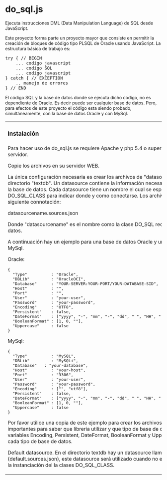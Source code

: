 # do_sql.js
Ejecuta instrucciones DML (Data Manipulation Language)
 de SQL desde JavaScript.

Este proyecto forma parte un proyecto mayor que consiste en permitir la creación de bloques de código tipo PLSQL de Oracle usando JavaScript.
La estructura básica de trabajo es:
<pre>
try { // BEGIN
	... codigo javascript
	... codigo SQL
	... codigo javascript
} catch { // EXCEPTION
	.. manejo de errores
} // END
</pre>
El código SQL y la base de datos donde se ejecuta dicho código, no es dependiente de Oracle. Es decir puede ser cualquier base de datos. 
Pero, para efectos de este proyecto el código esta siendo probado, simultáneamente, con la base de datos Oracle y con MySql.
<table><tr><td style="width:200px">
<h3>Instalación</h3>
</td><td><h3>Installation</h3></td></tr>
<tr>
<td>Para hacer uso de do_sql.js se requiere Apache y php 5.4 o superior del lado del servidor.


Copie los archivos en su servidor WEB.

La única configuración necesaria es crear los archivos de "datasource" ubicados en el directorio "textdb". Un datasource contiene la información necesaria para conectarse a la base de datos. Cada datasource tiene un nombre el cual se especifica en la clase DO_SQL_CLASS para indicar donde y como conectarse. Los archivos se nombre con la siguiente connotación:

datasourcename.sources.json

Donde "datasourcename" es el nombre como la clase DO_SQL reconoce a la base de datos.

A continuación hay un ejemplo para una base de datos Oracle y una base de datos MySql.

Oracle:
<pre>
{
  "Type"          : "Oracle",
  "DBLib"         : "OracleOCI",
  "Database"      : "YOUR-SERVER:YOUR-PORT/YOUR-DATABASE-SID",
  "Host"          : "",
  "Port"          : "",
  "User"          : "your-user",
  "Password"      : "your-password",
  "Encoding"      : "UTF8",
  "Persistent"    : false,
  "DateFormat"    : ["yyyy", "-", "mm", "-", "dd", " ", "HH", ":", "nn", ":", "ss"],
  "BooleanFormat" : [1, 0, ""],
  "Uppercase"     : false
}
</pre>

MySql:
<pre>
{
  "Type"          : "MySQL",
  "DBLib"         : "MySQLi",
  "Database"   : "your-database",
  "Host"          : "your-host",
  "Port"          : "3306",
  "User"          : "your-user",
  "Password"      : "your-password",
  "Encoding"      : ["", "utf8"],
  "Persistent"    : false,
  "DateFormat"    : ["yyyy", "-", "mm", "-", "dd", " ", "HH", ":", "nn", ":", "ss"],
  "BooleanFormat" : [1, 0, ""],
  "Uppercase"     : false
}
</pre>

Por favor utilice una copia de este ejemplo para crear los archivos. El Type y DBLib son importantes para saber que libreria utilizar y que tipo de base de datos es. Deje las variables Encoding, Persistent, DateFormat, BooleanFormat y Uppercaso tal cual para cada tipo de base de datos.

Default datasource.
En el directorio textdb hay un datasource llamado "default", (default.sources.json), este datasource será utilizado cuando no especificamos uno en la instanciación del la clases DO_SQL_CLASS. 
</td>
<td>To use do_sql.js Apache and PHP 5.4 or higher required  on server side.


Copy the files on your WEB server.

The only configuration required is to create files " datasource " located in the " textdb " directory. A data source contains the information needed to connect to the database. Each data source has a name which is specified in the DO_SQL_CLASS class to indicate where and how to connect. The files are named with the following connotation :

datasourcename.sources.json


Where he " DataSourceName " is the name as the class DO_SQL recognizes  the database .

Below there is an example for Oracle database and MySql database .

Oracle:
<pre>
{
  "Type"          : "Oracle",
  "DBLib"         : "OracleOCI",
  "Database"      : "YOUR-SERVER:YOUR-PORT/YOUR-DATABASE-SID",
  "Host"          : "",
  "Port"          : "",
  "User"          : "your-user",
  "Password"      : "your-password",
  "Encoding"      : "UTF8",
  "Persistent"    : false,
  "DateFormat"    : ["yyyy", "-", "mm", "-", "dd", " ", "HH", ":", "nn", ":", "ss"],
  "BooleanFormat" : [1, 0, ""],
  "Uppercase"     : false
}
</pre>

MySql:
<pre>
{
  "Type"          : "MySQL",
  "DBLib"         : "MySQLi",
  "Database"   : "your-database",
  "Host"          : "your-host",
  "Port"          : "3306",
  "User"          : "your-user",
  "Password"      : "your-password",
  "Encoding"      : ["", "utf8"],
  "Persistent"    : false,
  "DateFormat"    : ["yyyy", "-", "mm", "-", "dd", " ", "HH", ":", "nn", ":", "ss"],
  "BooleanFormat" : [1, 0, ""],
  "Uppercase"     : false
}
</pre>


Please use a copy of this example to create the files . The Type and DBLib variables are important to know what library use and what type of database is . Leave Encoding , Persistent , DateFormat , BooleanFormat and Uppercase variables such for each type of database.

Default datasource .
in the directory textdb there is a datasource called "default " ( default.sources.json ), this datasource will be used when you do not specify one on instantiation of the DO_SQL_CLASS classes.

</td>
</tr>
</table>
